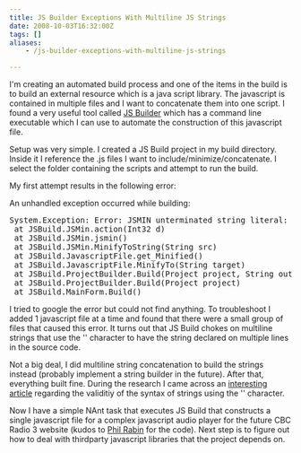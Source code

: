 ```yaml
---
title: JS Builder Exceptions With Multiline JS Strings
date: 2008-10-03T16:32:00Z
tags: []
aliases:
    - /js-builder-exceptions-with-multiline-js-strings

---
```


I'm creating an automated build process and one of the items in the build is to build an external resource which is a java script library. The javascript is contained in multiple files and I want to concatenate them into one script. I found a very useful tool called [JS Builder](http://code.google.com/p/js-builder/) which has a command line executable which I can use to automate the construction of this javascript file.

<!-- more -->

Setup was very simple. I created a JS Build project in my build directory. Inside it I reference the .js files I want to include/minimize/concatenate. I select the folder containing the scripts and attempt to run the build.

My first attempt results in the following error:

An unhandled exception occurred while building:
<pre>
System.Exception: Error: JSMIN unterminated string literal: 10
 at JSBuild.JSMin.action(Int32 d)
 at JSBuild.JSMin.jsmin()
 at JSBuild.JSMin.MinifyToString(String src)
 at JSBuild.JavascriptFile.get_Minified()
 at JSBuild.JavascriptFile.MinifyTo(String target)
 at JSBuild.ProjectBuilder.Build(Project project, String outputDir)
 at JSBuild.ProjectBuilder.Build(Project project)
 at JSBuild.MainForm.Build()
</pre>
I tried to google the error but could not find anything. To troubleshoot I added 1 javascript file at a time and found that there were a small group of files that caused this error. It turns out that JS Build chokes on multiline strings that use the '\' character to have the string declared on multiple lines in the source code.

Not a big deal, I did multiline string concatenation to build the strings instead (probably implement a string builder in the future). After that, everything built fine. During the research I came across an [interesting article](http://kazoolist.blogspot.com/2008/06/multi-line-strings-in-javascript.html) regarding the validitiy of the syntax of strings using the '\' character.

Now I have a simple NAnt task that executes JS Build that constructs a single javascript file for a complex javascript audio player for the future CBC Radio 3 website (kudos to [Phil Rabin](http://www.rabin.ca/) for the code). Next step is to figure out how to deal with thirdparty javascript libraries that the project depends on.


